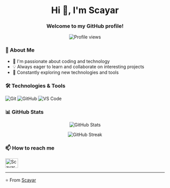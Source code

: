 <h1 align="center">Hi 👋, I'm Scayar</h1>
<h3 align="center">Welcome to my GitHub profile!</h3>

<p align="center">
  <img src="https://komarev.com/ghpvc/?username=scayar&label=Profile%20views&color=0e75b6&style=flat" alt="Profile views" />
</p>

### 🌟 About Me
- 🌱 I'm passionate about coding and technology
- 💡 Always eager to learn and collaborate on interesting projects
- 🚀 Constantly exploring new technologies and tools

### 🛠️ Technologies & Tools
![Git](https://img.shields.io/badge/-Git-F05032?style=flat-square&logo=git&logoColor=white)
![GitHub](https://img.shields.io/badge/-GitHub-181717?style=flat-square&logo=github)
![VS Code](https://img.shields.io/badge/-VS%20Code-007ACC?style=flat-square&logo=visual-studio-code)

### 📊 GitHub Stats

<p align="center">
  <img src="https://github-readme-stats.vercel.app/api?username=scayar&show_icons=true&theme=dark" alt="GitHub Stats" />
</p>

<p align="center">
  <img src="https://github-readme-streak-stats.herokuapp.com/?user=scayar&theme=dark" alt="GitHub Streak" />
</p>

### 📫 How to reach me
<p align="left">
<a href="https://github.com/Scayar" target="blank"><img align="center" src="https://raw.githubusercontent.com/rahuldkjain/github-profile-readme-generator/master/src/images/icons/Social/github.svg" alt="Scayar" height="30" width="40" /></a>
</p>

---

⭐️ From [Scayar](https://github.com/Scayar)
